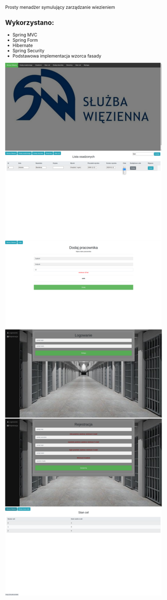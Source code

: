 Prosty menadżer symulujący zarządzanie wiezieniem
## Wykorzystano:
- Spring MVC
- Spring Form
- Hibernate
- Spring Security
- Podstawowa implementacja wzorca fasady

<img src="images/mainS2.png">

<img src="images/ListaOsadz.png">

<img src="images/dodajpracownika.png">

<img src="images/logowanie.png">

<img src="images/rejestracja.png">

<img src="images/stancel.png">





